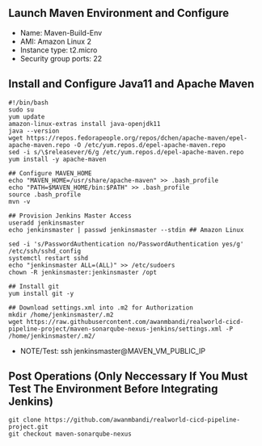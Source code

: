 ## Launch Maven Environment and Configure
- Name: Maven-Build-Env
- AMI: Amazon Linux 2
- Instance type: t2.micro
- Security group ports: 22

## Install and Configure Java11 and Apache Maven
```
#!/bin/bash
sudo su
yum update
amazon-linux-extras install java-openjdk11
java --version
wget https://repos.fedorapeople.org/repos/dchen/apache-maven/epel-apache-maven.repo -O /etc/yum.repos.d/epel-apache-maven.repo
sed -i s/\$releasever/6/g /etc/yum.repos.d/epel-apache-maven.repo
yum install -y apache-maven

## Configure MAVEN_HOME 
echo "MAVEN_HOME=/usr/share/apache-maven" >> .bash_profile
echo "PATH=$MAVEN_HOME/bin:$PATH" >> .bash_profile
source .bash_profile
mvn -v

## Provision Jenkins Master Access
useradd jenkinsmaster 
echo jenkinsmaster | passwd jenkinsmaster --stdin ## Amazon Linux

sed -i 's/PasswordAuthentication no/PasswordAuthentication yes/g' /etc/ssh/sshd_config
systemctl restart sshd
echo "jenkinsmaster ALL=(ALL)" >> /etc/sudoers
chown -R jenkinsmaster:jenkinsmaster /opt

## Install git
yum install git -y

## Download settings.xml into .m2 for Authorization
mkdir /home/jenkinsmaster/.m2
wget https://raw.githubusercontent.com/awanmbandi/realworld-cicd-pipeline-project/maven-sonarqube-nexus-jenkins/settings.xml -P /home/jenkinsmaster/.m2/
```

- NOTE/Test: ssh jenkinsmaster@MAVEN_VM_PUBLIC_IP

## Post Operations (Only Neccessary If You Must Test The Environment Before Integrating Jenkins)
```
git clone https://github.com/awanmbandi/realworld-cicd-pipeline-project.git
git checkout maven-sonarqube-nexus
```
